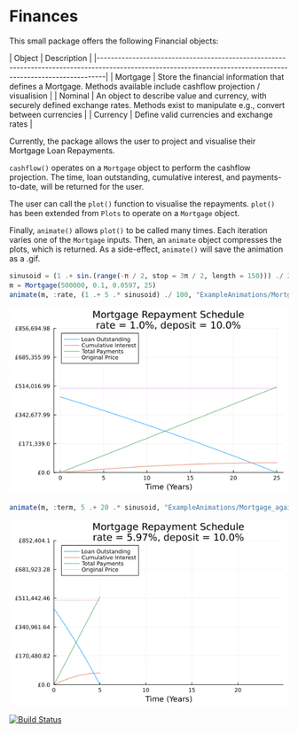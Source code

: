 # Finances

This small package offers the following Financial objects:

| Object    |   Description                                                                                                                                    |
|--------------------------------------------------------------------------------------------------------------------------------------------------------------|
| Mortgage  |   Store the financial information that defines a Mortgage. Methods available include cashflow projection / visualision                           |
| Nominal   |   An object to describe value and currency, with securely defined exchange rates. Methods exist to manipulate e.g., convert between currencies   |
| Currency  |   Define valid currencies and exchange rates                                                                                                     |

Currently, the package allows the user to project and visualise their Mortgage Loan Repayments.

`cashflow()` operates on a `Mortgage` object to perform the cashflow projection. The time, loan outstanding, cumulative interest, and payments-to-date, will be returned for the user.

The user can call the `plot()` function to visualise the repayments. `plot()` has been extended from `Plots` to operate on a `Mortgage` object.

Finally, `animate()` allows `plot()` to be called many times. Each iteration varies one of the `Mortgage` inputs. Then, an `animate` object compresses the plots, which is returned. As a side-effect, `animate()` will save the animation as a .gif.

```julia
sinusoid = (1 .+ sin.(range(-π / 2, stop = 3π / 2, length = 150))) ./ 2
m = Mortgage(500000, 0.1, 0.0597, 25)
animate(m, :rate, (1 .+ 5 .* sinusoid) ./ 100, "ExampleAnimations/Mortgage_against_rate.gif")
```

![Animation of Mortgage against rate](https://raw.githubusercontent.com/Jean-Luc314/Finances.jl/main/ExampleAnimations/Mortgage_against_rate.gif)

```julia
animate(m, :term, 5 .+ 20 .* sinusoid, "ExampleAnimations/Mortgage_against_Term.gif")
```

![Animation of Mortgage against Term](https://raw.githubusercontent.com/Jean-Luc314/Finances.jl/main/ExampleAnimations/Mortgage_against_Term.gif)

[![Build Status](https://github.com/Jean-Luc314/Finances.jl/actions/workflows/CI.yml/badge.svg?branch=main)](https://github.com/Jean-Luc314/Finances.jl/actions/workflows/CI.yml?query=branch%3Amain)
